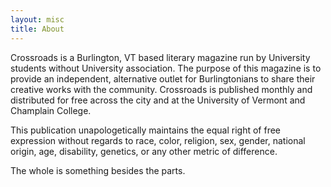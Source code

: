```yaml
---
layout: misc
title: About
---
```


Crossroads is a Burlington, VT based literary magazine run by University students without University association. The purpose of this magazine is to provide an independent, alternative outlet for Burlingtonians to share their creative works with the community. Crossroads is published monthly and distributed for free across the city and at the University of Vermont and Champlain College.

This publication unapologetically maintains the equal right of free expression without regards to race, color, religion, sex, gender, national origin, age, disability, genetics, or any other metric of difference. 

The whole is something besides the parts.

